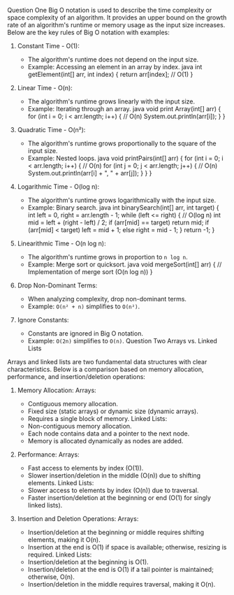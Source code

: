Question One
Big O notation is used to describe the time complexity or space complexity of an algorithm. It provides an upper bound on the growth rate of an algorithm's runtime or memory usage as the input size increases. Below are the key rules of Big O notation with examples:

1. Constant Time - O(1):
   - The algorithm's runtime does not depend on the input size.
   - Example: Accessing an element in an array by index.
     java
     int getElement(int[] arr, int index) {
         return arr[index]; // O(1)
     }

2. Linear Time - O(n):
   - The algorithm's runtime grows linearly with the input size.
   - Example: Iterating through an array.
     java
     void print Array(int[] arr) {
         for (int i = 0; i < arr.length; i++) { // O(n)
             System.out.println(arr[i]);
         }
     }

3. Quadratic Time - O(n²):
   - The algorithm's runtime grows proportionally to the square of the input size.
   - Example: Nested loops.
     java
     void printPairs(int[] arr) {
         for (int i = 0; i < arr.length; i++) { // O(n)
             for (int j = 0; j < arr.length; j++) { // O(n)
                 System.out.println(arr[i] + ", " + arr[j]);
             }
         }
     }

4. Logarithmic Time - O(log n):
   - The algorithm's runtime grows logarithmically with the input size.
   - Example: Binary search.
     java
     int binarySearch(int[] arr, int target) {
         int left = 0, right = arr.length - 1;
         while (left <= right) { // O(log n)
             int mid = left + (right - left) / 2;
             if (arr[mid] == target) return mid;
             if (arr[mid] < target) left = mid + 1;
             else right = mid - 1;
         }
         return -1;
     }

5. Linearithmic Time - O(n log n):
   - The algorithm's runtime grows in proportion to `n log n`.
   - Example: Merge sort or quicksort.
     java
     void mergeSort(int[] arr) {
         // Implementation of merge sort (O(n log n))
     }

6. Drop Non-Dominant Terms:
   - When analyzing complexity, drop non-dominant terms.
   - Example: `O(n² + n)` simplifies to `O(n²)`.

7. Ignore Constants:
   - Constants are ignored in Big O notation.
   - Example: `O(2n)` simplifies to `O(n)`.
Question Two
Arrays vs. Linked Lists

Arrays and linked lists are two fundamental data structures with clear characteristics. Below is a comparison based on memory allocation, performance, and insertion/deletion operations:

1. Memory Allocation:
   Arrays:
     - Contiguous memory allocation.
     - Fixed size (static arrays) or dynamic size (dynamic arrays).
     - Requires a single block of memory.
    Linked Lists:
     - Non-contiguous memory allocation.
     - Each node contains data and a pointer to the next node.
     - Memory is allocated dynamically as nodes are added.

2. Performance:
    Arrays:
     - Fast access to elements by index (O(1)).
     - Slower insertion/deletion in the middle (O(n)) due to shifting elements.
    Linked Lists:
     - Slower access to elements by index (O(n)) due to traversal.
     - Faster insertion/deletion at the beginning or end (O(1) for singly linked lists).

3. Insertion and  Deletion Operations:
   Arrays:
     - Insertion/deletion at the beginning or middle requires shifting elements, making it O(n).
     - Insertion at the end is O(1) if space is available; otherwise, resizing is required.
    Linked Lists:
     - Insertion/deletion at the beginning is O(1).
     - Insertion/deletion at the end is O(1) if a tail pointer is maintained; otherwise, O(n).
     - Insertion/deletion in the middle requires traversal, making it O(n).
